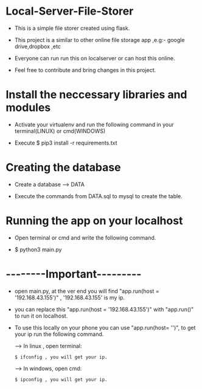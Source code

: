 # Local-Server-File-Storer

 - This is a simple file storer created using flask. 
 
 - This project is a similar to other online file storage app ,e.g:- google drive,dropbox ,etc
 
 - Everyone can run run this on localserver or  can host this online.
 
 - Feel free to contribute and bring changes in this project.   


# Install the neccessary libraries and modules
 - Activate your virtualenv and run the following command in your terminal(LINUX) or cmd(WINDOWS)
 
 - Execute $ pip3 install -r requirements.txt


# Creating the database

 - Create a database --> DATA
 
 - Execute the commands from DATA.sql to mysql to create the table.
 
# Running the app on your localhost

 - Open terminal or cmd and write the following command.
 
 - $ python3 main.py
 
# --------Important---------

- open main.py, at the ver end you will find "app.run(host = '192.168.43.155')" , '192.168.43.155' is my ip.

- you can replace this "app.run(host = '192.168.43.155')" with "app.run()" to run it on localhost.

- To use this locally on your phone you can use "app.run(host= '<your-ip>')", to get your ip run the following command.

  --> In linux , open terminal:
  
      $ ifconfig , you will get your ip.
  
  --> In windows, open cmd:
      
      $ ipconfig , you will get your ip.
  
